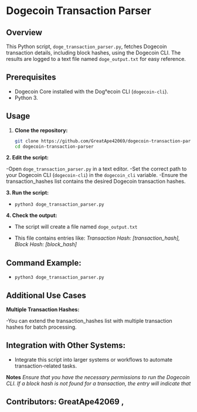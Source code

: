 # Dogecoin Transaction Parser

## Overview

This Python script, `doge_transaction_parser.py`, fetches Dogecoin transaction details, including block hashes, using the Dogecoin CLI. The results are logged to a text file named `doge_output.txt` for easy reference.

## Prerequisites

- Dogecoin Core installed with the Dog°ecoin CLI (`dogecoin-cli`).
- Python 3.

## Usage

1. **Clone the repository:**
   ```bash
   git clone https://github.com/GreatApe42069/dogecoin-transaction-parser
   cd dogecoin-transaction-parser

**2. Edit the script:**

-Open `doge_transaction_parser.py` in a text editor.
-Set the correct path to your Dogecoin CLI (`dogecoin-cli`) in the `dogecoin_cli` variable.
-Ensure the transaction_hashes list contains the desired Dogecoin transaction hashes.

**3. Run the script:**

- `python3 doge_transaction_parser.py`

**4. Check the output:**

- The script will create a file named `doge_output.txt`

- This file contains entries like:
  *Transaction Hash: [transaction_hash], Block Hash: [block_hash]*

## Command Example: 
- `python3 doge_transaction_parser.py`

## Additional Use Cases

**Multiple Transaction Hashes:**

-You can extend the transaction_hashes list with multiple transaction hashes for batch processing.

## Integration with Other Systems:

- Integrate this script into larger systems or workflows to automate transaction-related tasks.

**Notes**
*Ensure that you have the necessary permissions to run the Dogecoin CLI.
If a block hash is not found for a transaction, the entry will indicate that*

## Contributors: GreatApe42069 , 






